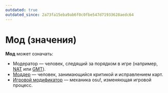 ```yaml
---
outdated: true
outdated_since: 2a73fa15eba9ab6f0c0fbe547d71933628aedc64
---
```


# Мод (значения)

**Мод** может означать:

- Модератор — человек, следящий за порядком в игре (например, [NAT](/wiki/People/The_Team/Nomination_Assessment_Team) или [GMT](/wiki/People/The_Team/Global_Moderation_Team)).
- [Моддер](/wiki/Modding) — человек, занимающийся критикой и исправлением карт.
- [Игровой модификатор](/wiki/Game_modifier) — механика osu!, изменяющая игровой процесс.
